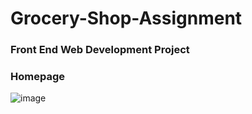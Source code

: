 # Grocery-Shop-Assignment

### Front End Web Development Project

### Homepage
![image](https://user-images.githubusercontent.com/102332600/219933657-a6dc6900-5b3a-41b3-ab91-cf10c1cb5085.png)
